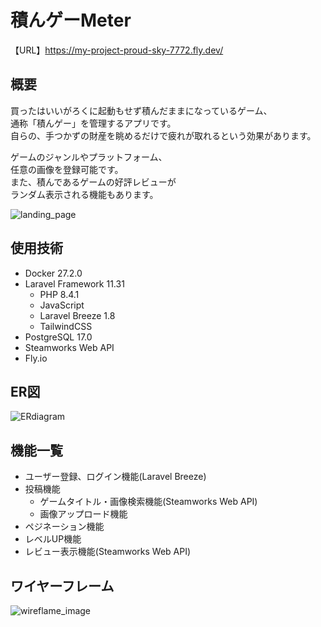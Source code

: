 # 積んゲーMeter
【URL】https://my-project-proud-sky-7772.fly.dev/

## 概要
買ったはいいがろくに起動もせず積んだままになっているゲーム、  
通称「積んゲー」を管理するアプリです。  
自らの、手つかずの財産を眺めるだけで疲れが取れるという効果があります。  

ゲームのジャンルやプラットフォーム、  
任意の画像を登録可能です。   
また、積んであるゲームの好評レビューが  
ランダム表示される機能もあります。

![landing_page](https://github.com/user-attachments/assets/6b88aaac-8f3d-4fd6-aeed-56bcaaf20538)

## 使用技術
* Docker 27.2.0
* Laravel Framework 11.31
    * PHP 8.4.1
    * JavaScript
    * Laravel Breeze 1.8
    * TailwindCSS
* PostgreSQL 17.0
* Steamworks Web API
* Fly.io

## ER図
![ERdiagram](https://github.com/user-attachments/assets/907d73ff-c02f-45e2-9250-e79713f54db5)

## 機能一覧
* ユーザー登録、ログイン機能(Laravel Breeze)
* 投稿機能
    * ゲームタイトル・画像検索機能(Steamworks Web API)
    * 画像アップロード機能
* ペジネーション機能
* レベルUP機能
* レビュー表示機能(Steamworks Web API)

## ワイヤーフレーム
![wireflame_image](https://github.com/user-attachments/assets/323a7740-232f-4803-8d8a-c69839e234c0)
